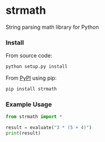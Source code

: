 # strmath
String parsing math library for Python

### Install
From source code:
```bash
python setup.py install
```
From [PyPI](https://pypi.org/) using pip:
```bash
pip install strmath
```
### Example Usage
```python
from strmath import *

result = evaluate("3 * (5 + 4)")
print(result)
```
